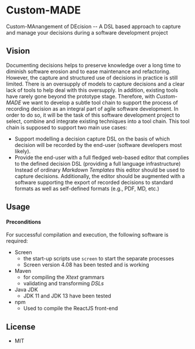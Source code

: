 # Custom-MADE
Custom-MAnangement of DEcision -- A DSL based approach to capture and manage your decisions during a software development project

## Vision

Documenting decisions helps to preserve knowledge over a long time to diminish software erosion and to ease maintenance and refactoring. However, the capture and structured use of decisions in practice is still limited. There is an oversupply of models to capture decisions and a clear lack of tools to help deal with this oversupply. In addition, existing tools have rarely gone beyond the prototype stage.	Therefore, with   _Custom-MADE_ we want to develop a subtle tool chain to support the process of recording decision as an integral part of agile software development. In order to do so, it will be the task of this software development project to select, combine and integrate existing techniques into a tool chain. This tool chain is supposed to support two main use cases:

* Support modelling a decision capture DSL on the basis of which decision will be recorded by the end-user (software developers most likely).
* Provide the end-user with a full fledged web-based editor that complies to the defined decision DSL (providing a full language infrastructure) Instead of ordinary _Markdown Templates_ this editor should be used to capture decisions. Additionally, the editor should be augmented with a software supporting the export of recorded decisions to standard formats as well as self-defined formats (e.g., PDF, MD, etc.)


## Usage

#### Preconditions

For successful compilation and execution, the following software is required:

* Screen
  * the start-up scripts use `screen` to start the separate processes
  * Screen version 4.08 has been tested and is working
* Maven 
  * for compiling the _Xtext_ grammars
  * validating and transforming _DSLs_
* Java JDK
  * JDK 11 and JDK 13 have been tested
* npm
  * Used to compile the ReactJS front-end

## License

 * MIT